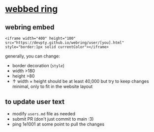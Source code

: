 # [webbed ring](https://devpty.github.io/webring/)

## webring embed
`<iframe width="400" height="100" src="https://devpty.github.io/webring/user/[you].html" style="border:1px solid currentColor"></iframe>`

generally, you can change:
- border decoration (`style`)
- width >180
- height >80
- ↑ width × height should be at least 40,000
but try to keep changes minimal, only to fit in the website layout

## to update user text
-	modify `users.md` file as needed
- submit PR (don't just commit to main :3)
- ping 1e1001 at some point to pull the changes
